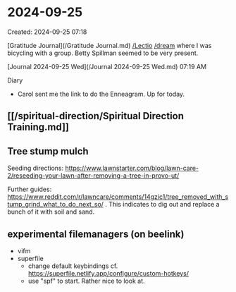 # 2024-09-25
Created: 2024-09-25 07:18

[Gratitude Journal](/Gratitude Journal.md)
[/Lectio](/Lectio.md)
[/dream](/dream.md) where I was bicycling with a group. Betty Spillman seemed to be very present. 

[Journal 2024-09-25 Wed](/Journal 2024-09-25 Wed.md) 07:19 AM

Diary 
- Carol sent me the link to do the Enneagram. Up for today.
## [[/spiritual-direction/Spiritual Direction Training.md]]
## Tree stump mulch
Seeding directions: https://www.lawnstarter.com/blog/lawn-care-2/reseeding-your-lawn-after-removing-a-tree-in-provo-ut/

Further guides: https://www.reddit.com/r/lawncare/comments/14gzic1/tree_removed_with_stump_grind_what_to_do_next_so/ . This indicates to dig out and replace a bunch of it with soil and sand.

## experimental filemanagers (on beelink)
- vifm
- superfile
    - change default keybindings cf. https://superfile.netlify.app/configure/custom-hotkeys/
    - use "spf" to start. Rather nice to look at.
